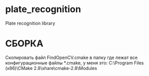 plate_recognition
=================
Plate recognition library


СБОРКА
=================
Скопировать файл FindOpenCV.cmake в папку где лежат все конфигурационные файлы *.cmake, у меня это: C:\Program Files (x86)\CMake 2.8\share\cmake-2.8\Modules
